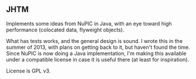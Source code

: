 JHTM
----

Implements some ideas from NuPIC in Java, with an eye toward high performance (colocated data, flyweight objects).

What has tests works, and the general design is sound.  I wrote this in the summer of 2013, with plans on getting back
to it, but haven't found the time.  Since NuPIC is now doing a Java implementation, I'm making this available under
a compatible license in case it is useful there (at least for inspiration).

License is GPL v3.

